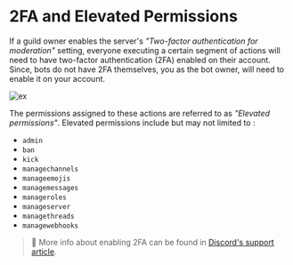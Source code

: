 # 2FA and Elevated Permissions
If a guild owner enables the server's *"Two-factor authentication for moderation"* setting, everyone executing a certain segment of actions will need to have two-factor authentication (2FA) enabled on their account. Since, bots do not have 2FA themselves, you as the bot owner, will need to enable it on your account.

![ex](https://user-images.githubusercontent.com/69215413/131933402-0d6f6519-56b8-417c-8566-cf4409adf6ae.png)

The permissions assigned to these actions are referred to as *"Elevated permissions"*. Elevated permissions include but may not limited to :

- `admin`
- `ban`
- `kick`
- `managechannels`
- `manageemojis`
- `managemessages`
- `manageroles`
- `manageserver`
- `managethreads`
- `managewebhooks`

> 📝 More info about enabling 2FA can be found in [Discord's support article](https://support.discord.com/hc/en-us/articles/219576828-Setting-up-Two-Factor-Authentication).
